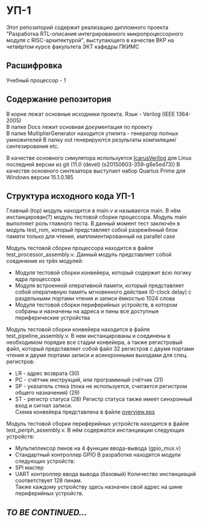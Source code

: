# УП-1
Этот репозиторий содержит реализацию дипломного проекта "Разработка RTL-oписания интегрированного микропроцессорного модуля c RISC-архитектурой", выступающего в качестве ВКР на четвёртом курсе факультета ЭКТ кафедры ПКИМС

## Расшифровка
Учебный процессор - 1

## Содержание репозитория
В корне лежат основные исходники проекта. Язык - Verilog (IEEE 1364-2005)  
В папке Docs лежит основная документация по проекту  
В папке MultiplierGenerator находится утилита - генератор полных умножителей
В папку out генерируются результаты компиляции/синтезирования etc.

В качестве основного симулятора используется [IcarusVerilog](https://github.com/steveicarus/iverilog) для Linux последней версии из git (11.0 (devel) (s20150603-359-g6e5ed73))
В качестве основного синтезатора выступает набор Quartus Prime для Windows версии 15.1.0.185

## Структура исходного кода УП-1
Главный (top) модуль находится в main.v и называется main. В нём инстанцирован(?) модуль тестовой сборки процессора. Модуль main выполняет роль главного теста. В данный момент тест заключён в модуль test_rom, который представляет собой разрежённый блок памяти только для чтения, имплементированный на parallel case

Модуль тестовой сборки процессора находится в файле test\_processor\_assembly.v. Данный модуль представляет собой соединение из трёх модулей:
 * Модуля тестовой сборки конвейера, который содержит всю логику ядра процессора
 * Модуля встроенной оперативной памяти, который представляет собой оперативную память мгновенного действия (0-clock delay) с раздельными портами чтения и записи ёмкостью 1024 слова
 * Модуля тестовой сборки периферийных устройств, в котором собраны и назначены на адреса и пины все доступные периферические устройства

Модуль тестовой сборки конвейера находится в файле test\_pipeline\_assembly.v. В нем инстанцированы и соединены в необходимом порядке все стадии конвейера, а также регистровый файл, который представляет собой файл 32 регистров с двумя портами чтения и двумя портами записи и асинхронными выходами для спец. регистров:
 * LR - адрес возврата (30)
 * PC - счётчик инструкций, или программный счётчик (31)
 * SP - указатель стека (пока не используется, считается регистром общего назначения) (29)
 * ST - регистр статуса (28)
Регистр статуса также имеет синхронный вход и сигнал записи.  
Схема конвейера представлена в файле [overview.eps](/docs/presentation/overview.eps)

Модуль тестовой сборки периферийных устройств находится в файле test\_periph\_assembly.v. В нём содержатся инстанциации следующих устройств:
 * Мультиплексор пинов на 4 функции ввода-вывода (gpio_mux.v)
 * Стандартный контроллер GPIO
В разработке находятся модули следующих устройств:
 * SPI мастер
 * UART контроллер ввода вывода (базовый)
Количество инстанциаций соответствует 128 пинам.  
Также каждому устройству здесь назначен свой адрес на шине периферийных устройств.

## _TO BE CONTINUED..._
